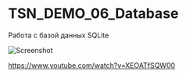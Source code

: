 # TSN_DEMO_06_Database
Работа с базой данных SQLite

![Screenshot](Screenshot_6.png)

https://www.youtube.com/watch?v=XEOATfSQW00
